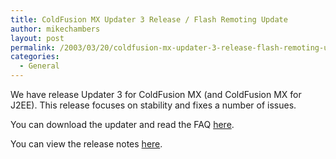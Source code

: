 ```yaml
---
title: ColdFusion MX Updater 3 Release / Flash Remoting Update
author: mikechambers
layout: post
permalink: /2003/03/20/coldfusion-mx-updater-3-release-flash-remoting-update/
categories:
  - General
---
```



We have release Updater 3 for ColdFusion MX (and ColdFusion MX for J2EE). This release focuses on stability and fixes a number of issues.

You can download the updater and read the FAQ [here][1].

You can view the release notes [here][2].

 [1]: http://www.macromedia.com/software/coldfusion/special/updater/faq/
 [2]: http://www.macromedia.com/support/coldfusion/releasenotes/mx/releasenotes_mx_updater.html
